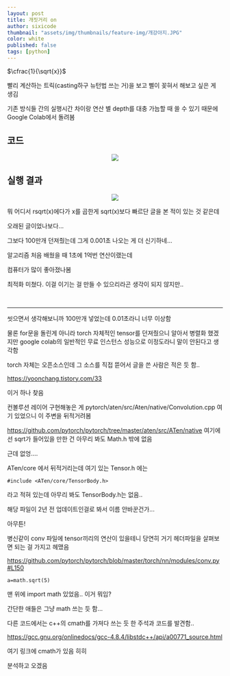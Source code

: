 ```yaml
---
layout: post
title: 개짓거리 on
author: sixicode
thumbnail: "assets/img/thumbnails/feature-img/개강아지.JPG"
color: white
published: false
tags: [python]
---
```


<script type="text/x-mathjax-config">MathJax.Hub.Config({tex2jax:{inlineMath:[['\$','\$'],['\\(','\\)']],processEscapes:true},CommonHTML: {matchFontHeight:false}});</script>
<script type="text/javascript" async src="https://cdnjs.cloudflare.com/ajax/libs/mathjax/2.7.1/MathJax.js?config=TeX-MML-AM_CHTML"></script>

$\cfrac{1}{\sqrt{x}}$ 

빨리 계산하는 트릭(casting하구 뉴턴법 쓰는 거)을 보고 삘이 꽂혀서 해보고 싶은 게 생김

기존 방식들 간의 실행시간 차이랑 연산 별 depth를 대충 가늠할 때 쓸 수 있기 때문에 Google Colab에서 돌려봄

## 코드
<center><img src="https://sixicode.github.io/assets/img/posts/2023-02-12-개짓거리-on/code.PNG"></center>


## 실행 결과

<center><img src="https://sixicode.github.io/assets/img/posts/2023-02-12-개짓거리-on/result.PNG"></center>

뭐 어디서 rsqrt(x)에다가 x를 곱한게 sqrt(x)보다 빠르단 글을 본 적이 있는 것 같은데 

오래된 글이었나보다...

그보다 100만개 던져줬는데 그게 0.001초 나오는 게 더 신기하네...

알고리즘 처음 배웠을 때 1초에 1억번 연산이랬는데

컴퓨터가 많이 좋아졌나봄

최적화 미쳤다. 이걸 이기는 걸 만들 수 있으리라곤 생각이 되지 않지만..

<br>

---

씻으면서 생각해보니까 100만개 넣었는데 0.01초라니 너무 이상함

물론 for문을 돌린게 아니라 torch 자체적인 tensor를 던져줬으니 알아서 병렬화 했겠지만 google colab의 일반적인 무료 인스턴스 성능으로 이정도라니 말이 안된다고 생각함

torch 자체는 오픈소스인데 그 소스를 직접 뜯어서 글을 쓴 사람은 적은 듯 함..

https://yoonchang.tistory.com/33

이거 하나 찾음

컨볼루션 레이어 구현해놓은 게 pytorch/aten/src/Aten/native/Convolution.cpp 여기 있었으니 이 주변을 뒤적거려봄

https://github.com/pytorch/pytorch/tree/master/aten/src/ATen/native 여기에선 sqrt가 들어있을 만한 건 아무리 봐도 Math.h 밖에 없음

근데 없엉....

ATen/core 에서 뒤적거리는데 여기 있는 Tensor.h 에는 
```
#include <ATen/core/TensorBody.h>
```
라고 적혀 있는데 아무리 봐도 TensorBody.h는 없음..

해당 파일이 2년 전 업데이트인걸로 봐서 이름 안바꾼건가...

아무튼!

병신같이 conv 파일에 tensor끼리의 연산이 있을테니 당연히 거기 헤더파일을 살펴보면 되는 걸 가지고 헤맸음

https://github.com/pytorch/pytorch/blob/master/torch/nn/modules/conv.py#L150

```
a=math.sqrt(5)
```
맨 위에 import math 있었음.. 이거 뭐임?

간단한 애들은 그냥 math 쓰는 듯 함...

다른 코드에서는 c++의 cmath를 가져다 쓰는 듯 한 주석과 코드를 발견함..

https://gcc.gnu.org/onlinedocs/gcc-4.8.4/libstdc++/api/a00771_source.html

여기 링크에 cmath가 있음 히히

분석하고 오겠음

<script src="https://utteranc.es/client.js"
        repo="sixicode/sixicode.github.io"
        issue-term="pathname"
        label="utterances"
        theme="github-light"
        crossorigin="anonymous"
        async>
</script>
